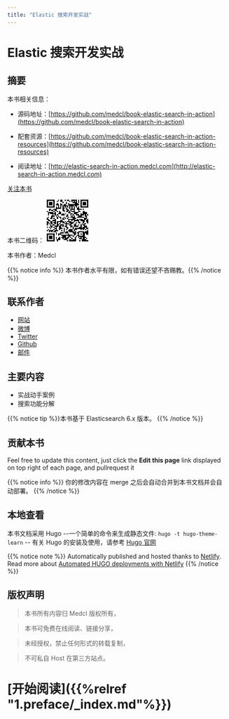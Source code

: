 ```yaml
---
title: "Elastic 搜索开发实战"
---
```


# Elastic 搜索开发实战


## 摘要

本书相关信息：

* 源码地址：[https://github.com/medcl/book-elastic-search-in-action](https://github.com/medcl/book-elastic-search-in-action)

* 配套资源：[https://github.com/medcl/book-elastic-search-in-action-resources](https://github.com/medcl/book-elastic-search-in-action-resources)


* 阅读地址：[http://elastic-search-in-action.medcl.com](http://elastic-search-in-action.medcl.com)

<a class="github-button" href="https://github.com/medcl/book-elastic-search-in-action" data-size="large" data-show-count="true" aria-label="Star medcl/book-elastic-search-in-action on GitHub">关注本书</a>

本书二维码：
![qrcode](media/15285119242583/qr.png)

本书作者：Medcl

{{% notice info %}}
本书作者水平有限，如有错误还望不吝赐教。{{% /notice %}}

## 联系作者

* [网站](http://medcl.com)
* [微博](http://weibo.com/medcl)
* [Twitter](http://twitter.com/medcl)
* [Github](http://github.com/medcl)
* [邮件](mailto:m@medcl.net)


## 主要内容

* 实战动手案例
* 搜索功能分解

{{% notice tip %}}本书基于 Elasticsearch 6.x 版本。
{{% /notice %}}


## 贡献本书
Feel free to update this content, just click the **Edit this page** link displayed on top right of each page, and pullrequest it

{{% notice info %}}
你的修改内容在 merge 之后会自动合并到本书文档并会自动部署。
{{% /notice %}}

## 本地查看
本书文档采用 Hugo --一个简单的命令来生成静态文件: `hugo -t hugo-theme-learn` -- 有关 Hugo 的安装及使用，请参考 [Hugo 官网](https://gohugo.io/)

{{% notice note %}}
Automatically published and hosted thanks to [Netlify](https://www.netlify.com/). Read more about [Automated HUGO deployments with Netlify](https://www.netlify.com/blog/2015/07/30/hosting-hugo-on-netlifyinsanely-fast-deploys/)
{{% /notice %}}



## 版权声明
> 本书所有内容归 Medcl 版权所有，

> 本书可免费在线阅读、链接分享，

> 未经授权，禁止任何形式的转载复制，

> 不可私自 Host 在第三方站点。


# [开始阅读]({{%relref "1.preface/_index.md"%}})
